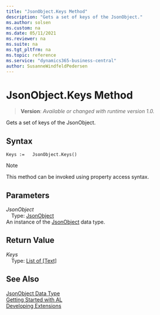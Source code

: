 ```yaml
---
title: "JsonObject.Keys Method"
description: "Gets a set of keys of the JsonObject."
ms.author: solsen
ms.custom: na
ms.date: 05/11/2021
ms.reviewer: na
ms.suite: na
ms.tgt_pltfrm: na
ms.topic: reference
ms.service: "dynamics365-business-central"
author: SusanneWindfeldPedersen
---
```

[//]: # (START>DO_NOT_EDIT)
[//]: # (IMPORTANT:Do not edit any of the content between here and the END>DO_NOT_EDIT.)
[//]: # (Any modifications should be made in the .xml files in the ModernDev repo.)
# JsonObject.Keys Method
> **Version**: _Available or changed with runtime version 1.0._

Gets a set of keys of the JsonObject.


## Syntax
```
Keys :=   JsonObject.Keys()
```
> [!NOTE]
> This method can be invoked using property access syntax.

## Parameters
*JsonObject*  
&emsp;Type: [JsonObject](jsonobject-data-type.md)  
An instance of the [JsonObject](jsonobject-data-type.md) data type.

## Return Value
*Keys*  
&emsp;Type: [List of [Text]](../list/list-data-type.md)  



[//]: # (IMPORTANT: END>DO_NOT_EDIT)
## See Also
[JsonObject Data Type](jsonobject-data-type.md)  
[Getting Started with AL](../../devenv-get-started.md)  
[Developing Extensions](../../devenv-dev-overview.md)